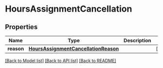 # HoursAssignmentCancellation

## Properties
Name | Type | Description | Notes
------------ | ------------- | ------------- | -------------
**reason** | [**HoursAssignmentCancellationReason**](HoursAssignmentCancellationReason.md) |  | [optional] 

[[Back to Model list]](../README.md#documentation-for-models) [[Back to API list]](../README.md#documentation-for-api-endpoints) [[Back to README]](../README.md)


